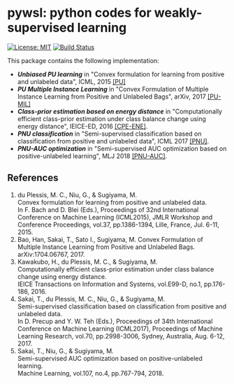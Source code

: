 # pywsl: **py**thon codes for **w**eakly-**s**upervised **l**earning

[![License: MIT](https://img.shields.io/badge/License-MIT-yellow.svg)](https://opensource.org/licenses/MIT)
[![Build Status](https://travis-ci.org/t-sakai-kure/pywsl.svg?branch=master)](https://travis-ci.org/t-sakai-kure/pywsl)

This package contains the following implementation:
- ***Unbiased PU learning*** in "Convex formulation for learning from positive and unlabeled data", ICML, 2015 [[PU]](#PU)
- ***PU Multiple Instance Learning*** in "Convex Formulation of Multiple Instance Learning from Positive and Unlabeled Bags", arXiv, 2017 [[PU-MIL]](#pu-mil)
- ***Class-prior estimation based on energy distance*** in "Computationally efficient class-prior estimation under class balance change using energy distance", IEICE-ED, 2016 [[CPE-ENE]](#cpe_ene).
- ***PNU classification*** in "Semi-supervised classification based on classification from positive and unlabeled data", ICML 2017 [[PNU]](#pnu_mr).
- ***PNU-AUC optimization*** in "Semi-supervised AUC optimization based on positive-unlabeled learning", MLJ 2018 [[PNU-AUC]](#pnu_auc).

## References
1. <a name="uPU"> du Plessis, M. C., Niu, G., & Sugiyama, M.   
  Convex formulation for learning from positive and unlabeled data.   
  In F. Bach and D. Blei (Eds.), Proceedings of 32nd International Conference on Machine Learning (ICML2015), 
  JMLR Workshop and Conference Proceedings, vol.37, pp.1386-1394, Lille, France, Jul. 6-11, 2015. 
1. <a name="pu-mil"> Bao, Han, Sakai, T., Sato I., Sugiyama, M.
  Convex Formulation of Multiple Instance Learning from Positive and Unlabeled Bags.
  	arXiv:1704.06767, 2017.
1. <a name="cpe_ene"> Kawakubo, H., du Plessis, M. C., & Sugiyama, M.  
  Computationally efficient class-prior estimation under class balance change using energy distance.   
  IEICE Transactions on Information and Systems, vol.E99-D, no.1, pp.176-186, 2016.
1. <a name="pnu_mr"> Sakai, T., du Plessis, M. C., Niu, G., & Sugiyama, M.   
  Semi-supervised classification based on classification from positive and unlabeled data.   
  In D. Precup and Y. W. Teh (Eds.), Proceedings of 34th International Conference on Machine Learning (ICML2017), Proceedings of Machine Learning Research, vol.70, pp.2998-3006, Sydney, Australia, Aug. 6-12, 2017.  
1. <a name="pnu_auc"> Sakai, T., Niu, G., & Sugiyama, M.   
  Semi-supervised AUC optimization based on positive-unlabeled learning.   
  Machine Learning, vol.107, no.4, pp.767-794, 2018.   

